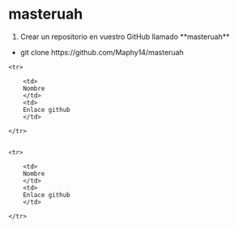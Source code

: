 # masteruah
<ol>
    <li>
        Crear un repositorio en vuestro GitHub llamado **masteruah**
    </li>   
</ol>
<ul>
    <li>
        git clone https://github.com/Maphy14/masteruah
    </li>
</ul>


<table>

    <tr>

        <td>
        Nombre
        </td>
        <td>
        Enlace github
        </td>

    </tr>
    
    
    <tr>

        <td>
        Nombre
        </td>
        <td>
        Enlace github
        </td>

    </tr>
    
</table>
